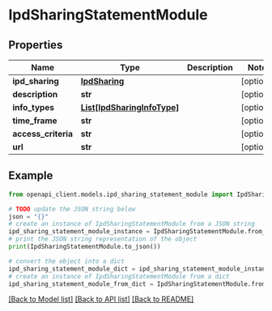 # IpdSharingStatementModule


## Properties

Name | Type | Description | Notes
------------ | ------------- | ------------- | -------------
**ipd_sharing** | [**IpdSharing**](IpdSharing.md) |  | [optional] 
**description** | **str** |  | [optional] 
**info_types** | [**List[IpdSharingInfoType]**](IpdSharingInfoType.md) |  | [optional] 
**time_frame** | **str** |  | [optional] 
**access_criteria** | **str** |  | [optional] 
**url** | **str** |  | [optional] 

## Example

```python
from openapi_client.models.ipd_sharing_statement_module import IpdSharingStatementModule

# TODO update the JSON string below
json = "{}"
# create an instance of IpdSharingStatementModule from a JSON string
ipd_sharing_statement_module_instance = IpdSharingStatementModule.from_json(json)
# print the JSON string representation of the object
print(IpdSharingStatementModule.to_json())

# convert the object into a dict
ipd_sharing_statement_module_dict = ipd_sharing_statement_module_instance.to_dict()
# create an instance of IpdSharingStatementModule from a dict
ipd_sharing_statement_module_from_dict = IpdSharingStatementModule.from_dict(ipd_sharing_statement_module_dict)
```
[[Back to Model list]](../README.md#documentation-for-models) [[Back to API list]](../README.md#documentation-for-api-endpoints) [[Back to README]](../README.md)


